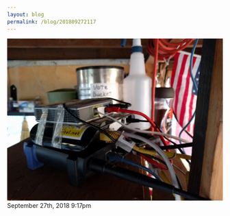 ```yaml
---
layout: blog
permalink: /blog/201809272117
---
```


<img src="/blog/images/178531884009.jpg"/>

<div id="footer">
<span id="timestamp"> September 27th, 2018 9:17pm </span>
</div>

